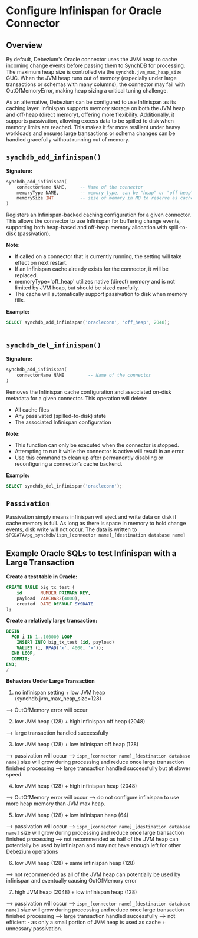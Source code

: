 # Configure Infinispan for Oracle Connector

## **Overview**

By default, Debezium's Oracle connector uses the JVM heap to cache incoming change events before passing them to SynchDB for processing. The maximum heap size is controlled via the `synchdb.jvm_max_heap_size` GUC. When the JVM heap runs out of memory (especially under large transactions or schemas with many columns), the connector may fail with OutOfMemoryError, making heap sizing a critical tuning challenge.

As an alternative, Debezium can be configured to use Infinispan as its caching layer. Infinispan supports memory storage on both the JVM heap and off-heap (direct memory), offering more flexibility. Additionally, it supports passivation, allowing excess data to be spilled to disk when memory limits are reached. This makes it far more resilient under heavy workloads and ensures large transactions or schema changes can be handled gracefully without running out of memory.

## **`synchdb_add_infinispan()`**

**Signature:**

```sql
synchdb_add_infinispan(
    connectorName NAME,     -- Name of the connector
    memoryType NAME,        -- memory type, can be "heap" or "off heap"
    memorySize INT          -- size of memory in MB to reserve as cache
)
```

Registers an Infinispan-backed caching configuration for a given connector. This allows the connector to use Infinispan for buffering change events, supporting both heap-based and off-heap memory allocation with spill-to-disk (passivation).

**Note:**

- If called on a connector that is currently running, the setting will take effect on next restart.
- If an Infinispan cache already exists for the connector, it will be replaced.
- memoryType='off_heap' utilizes native (direct) memory and is not limited by JVM heap, but should be sized carefully.
- The cache will automatically support passivation to disk when memory fills.

**Example:**
``` sql
SELECT synchdb_add_infinispan('oracleconn', 'off_heap', 2048);



```

## **`synchdb_del_infinispan()`**

**Signature:**

```sql
synchdb_add_infinispan(
    connectorName NAME         -- Name of the connector
)
```

Removes the Infinispan cache configuration and associated on-disk metadata for a given connector. This operation will delete:

- All cache files
- Any passivated (spilled-to-disk) state
- The associated Infinispan configuration

**Note:**

- This function can only be executed when the connector is stopped.
- Attempting to run it while the connector is active will result in an error.
- Use this command to clean up after permanently disabling or reconfiguring a connector’s cache backend.

**Example:**
``` sql
SELECT synchdb_del_infinispan('oracleconn');

```

## **`Passivation`**

Passivation simply means infinispan will eject and write data on disk if cache memory is full. As long as there is space in memory to hold change events, disk write will not occur. The data is written to `$PGDATA/pg_synchdb/ispn_[connector name]_[destination database name]`


## **Example Oracle SQLs to test Infinispan with a Large Transaction**

**Create a test table in Oracle:**
```sql
CREATE TABLE big_tx_test (
    id       NUMBER PRIMARY KEY,
    payload  VARCHAR2(4000),
    created  DATE DEFAULT SYSDATE
);

```

**Create a relatively large transaction:**
```sql
BEGIN
  FOR i IN 1..100000 LOOP
    INSERT INTO big_tx_test (id, payload)
    VALUES (i, RPAD('x', 4000, 'x'));
  END LOOP;
  COMMIT;
END;
/

```

**Behaviors Under Large Transaction**

1. no infinispan setting + low JVM heap (synchdb.jvm_max_heap_size=128)

--> OutOfMemory error will occur

2. low JVM heap (128) + high infinispan off heap (2048)

--> large transaction handled successfully

3. low JVM heap (128) + low infinispan off heap (128)

--> passivation will occur
--> `ispn_[connector name]_[destination database name]` size will grow during processing and reduce once large transaction finished processing
--> large transaction handled successfully but at slower speed.

4. low JVM heap (128) + high infinispan heap (2048)

--> OutOfMemory error will occur
--> do not configure infinispan to use more heap memory than JVM max heap.

5. low JVM heap (128) + low infinispan heap (64)

--> passivation will occur
--> `ispn_[connector name]_[destination database name]` size will grow during processing and reduce once large transaction finished processing
--> not recommended as half of the JVM heap can potentially be used by infinispan and may not have enough left for other Debezium operations

6. low JVM heap (128) + same infinispan heap (128)

--> not recommended as all of the JVM heap can potentially be used by infinispan and eventually causing OutOfMemory error

7. high JVM heap (2048) + low infinispan heap (128)

--> passivation will occur
--> `ispn_[connector name]_[destination database name]` size will grow during processing and reduce once large transaction finished processing
--> large transaction handled successfully
--> not efficient - as only a small portion of JVM heap is used as cache + unnessary passivation.